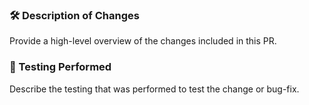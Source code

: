 ### 🛠 Description of Changes

Provide a high-level overview of the changes included in this PR.

### 🧪 Testing Performed

Describe the testing that was performed to test the change or bug-fix.